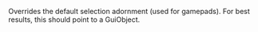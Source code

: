 Overrides the default selection adornment (used for gamepads). For best results, this should point to a GuiObject.